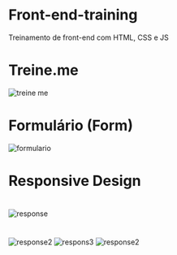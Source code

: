 # Front-end-training
Treinamento de front-end com HTML, CSS e JS



# Treine.me

![treine me](https://user-images.githubusercontent.com/63527881/199633371-428a7ff4-25ee-4113-aa68-6be88b7bdc1f.PNG)

#

# Formulário  (Form)

![formulario](https://user-images.githubusercontent.com/63527881/199634203-eda4aad8-276c-4092-b3e6-9785d65e2c2c.png)

# Responsive Design

#
![response](https://user-images.githubusercontent.com/63527881/211229143-e4daca6a-9338-4464-8692-e36ff872f840.PNG)

#

![response2](https://user-images.githubusercontent.com/63527881/211229489-eb120b15-8cc1-4ff5-ac61-ec8dff4da8c7.PNG)
![respons3](https://user-images.githubusercontent.com/63527881/211229500-d9da13ae-95ef-4768-920d-ff216ba01a32.PNG)
![response2](https://user-images.githubusercontent.com/63527881/211229489-eb120b15-8cc1-4ff5-ac61-ec8dff4da8c7.PNG)


